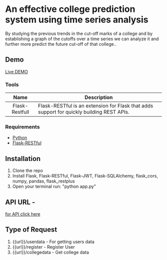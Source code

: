 # An effective college prediction system using time series analysis
By studying the previous trends in the cut-off marks of a college and by establishing a graph of the cutoffs over a time series we can analyze it and further more predict the future cut-off of that college..


## Demo
[Live DEMO](https://collegepredictor-bf122.firebaseapp.com/)

### Tools
| Name             | Description   |
| :-------------:|--------------|
| Flask-Restfull |  Flask-RESTful is an extension for Flask that adds support for quickly building REST APIs. |


### Requirements
- [Python](https://www.python.org/)
- [Flask-RESTful](https://flask-restful.readthedocs.io/en/latest/) 

## Installation


1. Clone the repo
2. Install Flask,
Flask-RESTful,
Flask-JWT,
Flask-SQLAlchemy,
flask_cors,
numpy,
pandas,
flask_restplus
3. Open your terminal run: "python app.py"

## API URL -

[for API click here](https://stores-rest-api-22.herokuapp.com/) 

## Type of Request
1. {{url}}/userdata - For getting users data
2. {{url}}/register - Register User
3. {{url}}/collegedata - Get college data 


